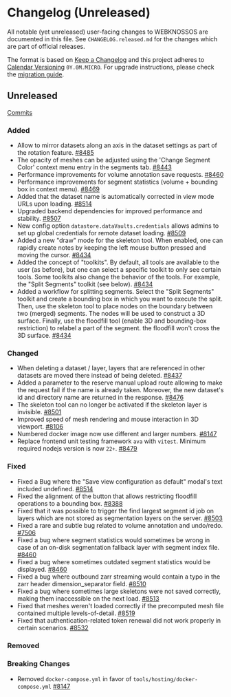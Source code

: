 # Changelog (Unreleased)

All notable (yet unreleased) user-facing changes to WEBKNOSSOS are documented in this file.
See `CHANGELOG.released.md` for the changes which are part of official releases.

The format is based on [Keep a Changelog](http://keepachangelog.com/en/1.0.0/)
and this project adheres to [Calendar Versioning](http://calver.org/) `0Y.0M.MICRO`.
For upgrade instructions, please check the [migration guide](MIGRATIONS.released.md).

## Unreleased
[Commits](https://github.com/scalableminds/webknossos/compare/25.03.1...HEAD)

### Added
- Allow to mirror datasets along an axis in the dataset settings as part of the rotation feature. [#8485](https://github.com/scalableminds/webknossos/pull/8485)
- The opacity of meshes can be adjusted using the 'Change Segment Color' context menu entry in the segments tab. [#8443](https://github.com/scalableminds/webknossos/pull/8443)
- Performance improvements for volume annotation save requests. [#8460](https://github.com/scalableminds/webknossos/pull/8460)
- Performance improvements for segment statistics (volume + bounding box in context menu). [#8469](https://github.com/scalableminds/webknossos/pull/8469)
- Added that the dataset name is automatically corrected in view mode URLs upon loading. [#8514](https://github.com/scalableminds/webknossos/pull/8514)
- Upgraded backend dependencies for improved performance and stability. [#8507](https://github.com/scalableminds/webknossos/pull/8507)
- New config option `datastore.dataVaults.credentials` allows admins to set up global credentials for remote dataset loading. [#8509](https://github.com/scalableminds/webknossos/pull/8509)
- Added a new "draw" mode for the skeleton tool. When enabled, one can rapidly create notes by keeping the left mouse button pressed and moving the cursor. [#8434](https://github.com/scalableminds/webknossos/pull/8434)
- Added the concept of "toolkits". By default, all tools are available to the user (as before), but one can select a specific toolkit to only see certain tools. Some toolkits also change the behavior of the tools. For example, the "Split Segments" toolkit (see below). [#8434](https://github.com/scalableminds/webknossos/pull/8434)
- Added a workflow for splitting segments. Select the "Split Segments" toolkit and create a bounding box in which you want to execute the split. Then, use the skeleton tool to place nodes on the boundary between two (merged) segments. The nodes will be used to construct a 3D surface. Finally, use the floodfill tool (enable 3D and bounding-box restriction) to relabel a part of the segment. the floodfill won't cross the 3D surface. [#8434](https://github.com/scalableminds/webknossos/pull/8434)

### Changed
- When deleting a dataset / layer, layers that are referenced in other datasets are moved there instead of being deleted. [#8437](https://github.com/scalableminds/webknossos/pull/8437/)
- Added a parameter to the reserve manual upload route allowing to make the request fail if the name is already taken. Moreover, the new dataset's id and directory name are returned in the response. [#8476](https://github.com/scalableminds/webknossos/pull/8476)
- The skeleton tool can no longer be activated if the skeleton layer is invisible. [#8501](https://github.com/scalableminds/webknossos/pull/8501)
- Improved speed of mesh rendering and mouse interaction in 3D viewport. [#8106](https://github.com/scalableminds/webknossos/pull/8106)
- Numbered docker image now use different and larger numbers. [#8147](https://github.com/scalableminds/webknossos/pull/8147)
- Replace frontend unit testing framework `ava` with `vitest`. Minimum required nodejs version is now `22+`. [#8479](https://github.com/scalableminds/webknossos/pull/8479)

### Fixed
- Fixed a Bug where the "Save view configuration as default" modal's text included undefined.  [#8514](https://github.com/scalableminds/webknossos/pull/8514)
- Fixed the alignment of the button that allows restricting floodfill operations to a bounding box. [#8388](https://github.com/scalableminds/webknossos/pull/8388) 
- Fixed that it was possible to trigger the find largest segment id job on layers which are not stored as segmentation layers on the server. [#8503](https://github.com/scalableminds/webknossos/pull/8503)
- Fixed a rare and subtle bug related to volume annotation and undo/redo. [#7506](https://github.com/scalableminds/webknossos/pull/7506)
- Fixed a bug where segment statistics would sometimes be wrong in case of an on-disk segmentation fallback layer with segment index file. [#8460](https://github.com/scalableminds/webknossos/pull/8460)
- Fixed a bug where sometimes outdated segment statistics would be displayed. [#8460](https://github.com/scalableminds/webknossos/pull/8460)
- Fixed a bug where outbound zarr streaming would contain a typo in the zarr header dimension_separator field. [#8510](https://github.com/scalableminds/webknossos/pull/8510)
- Fixed a bug where sometimes large skeletons were not saved correctly, making them inaccessible on the next load. [#8513](https://github.com/scalableminds/webknossos/pull/8513)
- Fixed that meshes weren't loaded correctly if the precomputed mesh file contained multiple levels-of-detail. [#8519](https://github.com/scalableminds/webknossos/pull/8519)
- Fixed that authentication-related token renewal did not work properly in certain scenarios. [#8532](https://github.com/scalableminds/webknossos/pull/8532)

### Removed

### Breaking Changes
- Removed `docker-compose.yml` in favor of `tools/hosting/docker-compose.yml` [#8147](https://github.com/scalableminds/webknossos/pull/8147)
